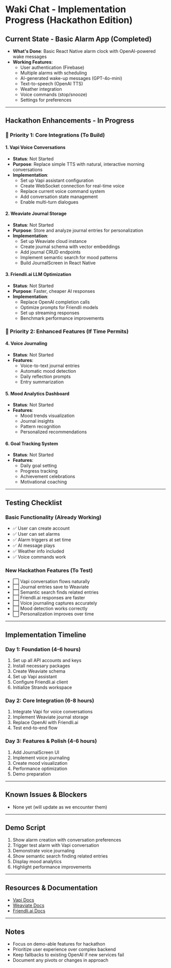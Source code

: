 # Waki Chat - Implementation Progress (Hackathon Edition)

## Current State - Basic Alarm App (Completed)
- **What's Done**: Basic React Native alarm clock with OpenAI-powered wake messages
- **Working Features**:
  - User authentication (Firebase)
  - Multiple alarms with scheduling
  - AI-generated wake-up messages (GPT-4o-mini)
  - Text-to-speech (OpenAI TTS)
  - Weather integration
  - Voice commands (stop/snooze)
  - Settings for preferences

---

## Hackathon Enhancements - In Progress

### 🎯 Priority 1: Core Integrations (To Build)

#### 1. Vapi Voice Conversations
- **Status**: Not Started
- **Purpose**: Replace simple TTS with natural, interactive morning conversations
- **Implementation**:
  - Set up Vapi assistant configuration
  - Create WebSocket connection for real-time voice
  - Replace current voice command system
  - Add conversation state management
  - Enable multi-turn dialogues

#### 2. Weaviate Journal Storage
- **Status**: Not Started
- **Purpose**: Store and analyze journal entries for personalization
- **Implementation**:
  - Set up Weaviate cloud instance
  - Create journal schema with vector embeddings
  - Add journal CRUD endpoints
  - Implement semantic search for mood patterns
  - Build JournalScreen in React Native

#### 3. Friendli.ai LLM Optimization
- **Status**: Not Started
- **Purpose**: Faster, cheaper AI responses
- **Implementation**:
  - Replace OpenAI completion calls
  - Optimize prompts for Friendli models
  - Set up streaming responses
  - Benchmark performance improvements


### 🚀 Priority 2: Enhanced Features (If Time Permits)

#### 4. Voice Journaling
- **Status**: Not Started
- **Features**:
  - Voice-to-text journal entries
  - Automatic mood detection
  - Daily reflection prompts
  - Entry summarization

#### 5. Mood Analytics Dashboard
- **Status**: Not Started
- **Features**:
  - Mood trends visualization
  - Journal insights
  - Pattern recognition
  - Personalized recommendations

#### 6. Goal Tracking System
- **Status**: Not Started
- **Features**:
  - Daily goal setting
  - Progress tracking
  - Achievement celebrations
  - Motivational coaching

---

## Testing Checklist

### Basic Functionality (Already Working)
- ✅ User can create account
- ✅ User can set alarms
- ✅ Alarm triggers at set time
- ✅ AI message plays
- ✅ Weather info included
- ✅ Voice commands work

### New Hackathon Features (To Test)
- ⬜ Vapi conversation flows naturally
- ⬜ Journal entries save to Weaviate
- ⬜ Semantic search finds related entries
- ⬜ Friendli.ai responses are faster
- ⬜ Voice journaling captures accurately
- ⬜ Mood detection works correctly
- ⬜ Personalization improves over time

---

## Implementation Timeline

### Day 1: Foundation (4-6 hours)
1. Set up all API accounts and keys
2. Install necessary packages
3. Create Weaviate schema
4. Set up Vapi assistant
5. Configure Friendli.ai client
6. Initialize Strands workspace

### Day 2: Core Integration (6-8 hours)
1. Integrate Vapi for voice conversations
2. Implement Weaviate journal storage
3. Replace OpenAI with Friendli.ai
4. Test end-to-end flow

### Day 3: Features & Polish (4-6 hours)
1. Add JournalScreen UI
2. Implement voice journaling
3. Create mood visualization
4. Performance optimization
5. Demo preparation

---

## Known Issues & Blockers
- None yet (will update as we encounter them)

---

## Demo Script
1. Show alarm creation with conversation preferences
2. Trigger test alarm with Vapi conversation
3. Demonstrate voice journaling
4. Show semantic search finding related entries
5. Display mood analytics
6. Highlight performance improvements

---

## Resources & Documentation
- [Vapi Docs](https://docs.vapi.ai/)
- [Weaviate Docs](https://weaviate.io/developers/weaviate)
- [Friendli.ai Docs](https://docs.friendli.ai/)

---

## Notes
- Focus on demo-able features for hackathon
- Prioritize user experience over complex backend
- Keep fallbacks to existing OpenAI if new services fail
- Document any pivots or changes in approach